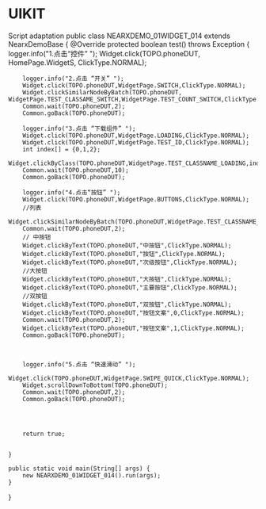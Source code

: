 # UIKIT
Script adaptation
public class NEARXDEMO_01WIDGET_014 extends NearxDemoBase {
    @Override
    protected boolean test() throws Exception {
        logger.info("1.点击“控件” ");
        Widget.click(TOPO.phoneDUT, HomePage.WidgetS, ClickType.NORMAL);

        logger.info("2.点击 “开关” ");
        Widget.click(TOPO.phoneDUT,WidgetPage.SWITCH,ClickType.NORMAL);
        Widget.clickSimilarNodeByBatch(TOPO.phoneDUT, WidgetPage.TEST_CLASSAME_SWITCH,WidgetPage.TEST_COUNT_SWITCH,ClickType.NORMAL);
        Common.wait(TOPO.phoneDUT,2);
        Common.goBack(TOPO.phoneDUT);

        logger.info("3.点击 “下载组件” ");
        Widget.click(TOPO.phoneDUT,WidgetPage.LOADING,ClickType.NORMAL);
        Widget.click(TOPO.phoneDUT,WidgetPage.TEST_ID,ClickType.NORMAL);
        int index[] = {0,1,2};
        Widget.clickByClass(TOPO.phoneDUT,WidgetPage.TEST_CLASSNAME_LOADING,index,ClickType.NORMAL);
        Common.wait(TOPO.phoneDUT,10);
        Common.goBack(TOPO.phoneDUT);

        logger.info("4.点击“按钮” ");
        Widget.click(TOPO.phoneDUT,WidgetPage.BUTTONS,ClickType.NORMAL);
        //列表
        Widget.clickSimilarNodeByBatch(TOPO.phoneDUT,WidgetPage.TEST_CLASSNAME_BUTTONS,5,ClickType.NORMAL);
        Common.wait(TOPO.phoneDUT,2);
        // 中按钮
        Widget.clickByText(TOPO.phoneDUT,"中按钮",ClickType.NORMAL);
        Widget.clickByText(TOPO.phoneDUT,"按钮",ClickType.NORMAL);
        Widget.clickByText(TOPO.phoneDUT,"次级按钮",ClickType.NORMAL);
        //大按钮
        Widget.clickByText(TOPO.phoneDUT,"大按钮",ClickType.NORMAL);
        Widget.clickByText(TOPO.phoneDUT,"主要按钮",ClickType.NORMAL);
        //双按钮
        Widget.clickByText(TOPO.phoneDUT,"双按钮",ClickType.NORMAL);
        Widget.clickByText(TOPO.phoneDUT,"按钮文案",0,ClickType.NORMAL);
        Common.wait(TOPO.phoneDUT,2);
        Widget.clickByText(TOPO.phoneDUT,"按钮文案",1,ClickType.NORMAL);
        Common.goBack(TOPO.phoneDUT);



        logger.info("5.点击 “快速滑动” ");
        Widget.click(TOPO.phoneDUT,WidgetPage.SWIPE_QUICK,ClickType.NORMAL);
        Widget.scrollDownToBottom(TOPO.phoneDUT);
        Common.wait(TOPO.phoneDUT,2);
        Common.goBack(TOPO.phoneDUT);




        return true;


    }

    public static void main(String[] args) {
        new NEARXDEMO_01WIDGET_014().run(args);
    }
}
